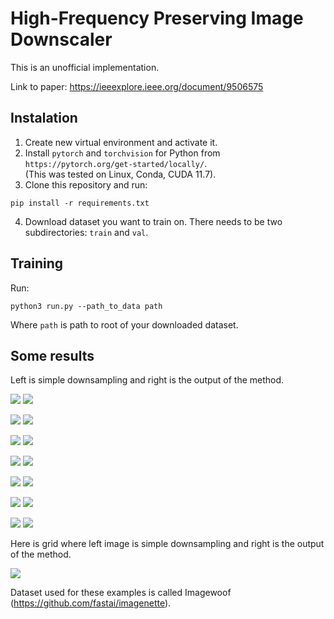 # High-Frequency Preserving Image Downscaler

This is an unofficial implementation. 

Link to paper: https://ieeexplore.ieee.org/document/9506575

## Instalation
1. Create new virtual environment and activate it.
2. Install `pytorch` and `torchvision` for Python from `https://pytorch.org/get-started/locally/`.\
   (This was tested on Linux, Conda, CUDA 11.7).
3. Clone this repository and run:
```
pip install -r requirements.txt
```
4. Download dataset you want to train on. There needs to be two subdirectories: `train` and `val`.

## Training
Run:
```
python3 run.py --path_to_data path
```
Where `path` is path to root of your downloaded dataset.

## Some results

Left is simple downsampling and right is the output of the method.

![](results/reference0_13.png) ![](results/result0_13.png)

![](results/reference10_13.png) ![](results/result10_13.png)

![](results/reference10_21.png) ![](results/result10_21.png)

![](results/reference21_22.png) ![](results/result21_22.png)

![](results/reference27_12.png) ![](results/result27_12.png)

![](results/reference4_15.png) ![](results/result4_15.png)

![](results/reference7_14.png) ![](results/result7_14.png)



Here is grid where left image is simple downsampling and right is the output of the method.

![](results/grid.jpg)

Dataset used for these examples is called Imagewoof (https://github.com/fastai/imagenette).
